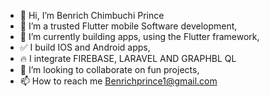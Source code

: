 - 👋 Hi, I’m Benrich Chimbuchi Prince
- 👀 I’m a trusted Flutter mobile Software development,
- 🌱 I’m currently building apps, using the Flutter framework,
- ✅ I build IOS and Android apps, 
- 🔥 I integrate FIREBASE, LARAVEL AND GRAPHBL QL
- 💞️ I’m looking to collaborate on fun projects,
- 📫 How to reach me Benrichprince1@gmail.com

